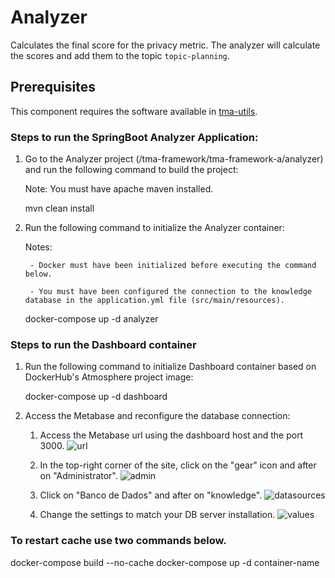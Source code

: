 # Analyzer

Calculates the final score for the privacy metric. 
The analyzer will calculate the scores and add them to the topic `topic-planning`.

## Prerequisites
This component requires the software available in [tma-utils](https://github.com/joseadp/tma-utils).

### Steps to run the SpringBoot Analyzer Application:

1) Go to the Analyzer project (/tma-framework/tma-framework-a/analyzer) and run the following command to build the project:

	Note: You must have apache maven installed.

	mvn clean install

2) Run the following command to initialize the Analyzer container:
	
	Notes: 
	
		- Docker must have been initialized before executing the command below.
		
		- You must have been configured the connection to the knowledge database in the application.yml file (src/main/resources).
	
	docker-compose up -d analyzer

		
### Steps to run the Dashboard container

1) Run the following command to initialize Dashboard container based on DockerHub's Atmosphere project image:

	docker-compose up -d dashboard

2) Access the Metabase and reconfigure the database connection:

   1. Access the Metabase url using the dashboard host and the port 3000.
   ![url](https://github.com/eubr-atmosphere/tma-framework-a/tree/master/analyzer/metabase/url.png)
  
   2. In the top-right corner of the site, click on the "gear" icon and after on "Administrator".
   ![admin](https://github.com/eubr-atmosphere/tma-framework-a/tree/master/analyzer/metabase/admin.png)
  
   3. Click on "Banco de Dados" and after on "knowledge".
   ![datasources](https://github.com/eubr-atmosphere/tma-framework-a/tree/master/analyzer/metabase/datasources.png)

   4. Change the settings to match your DB server installation.
   ![values](https://github.com/eubr-atmosphere/tma-framework-a/tree/master/analyzer/metabase/values.png)


### To restart cache use two commands below.
	
   docker-compose build --no-cache
   docker-compose up -d container-name
